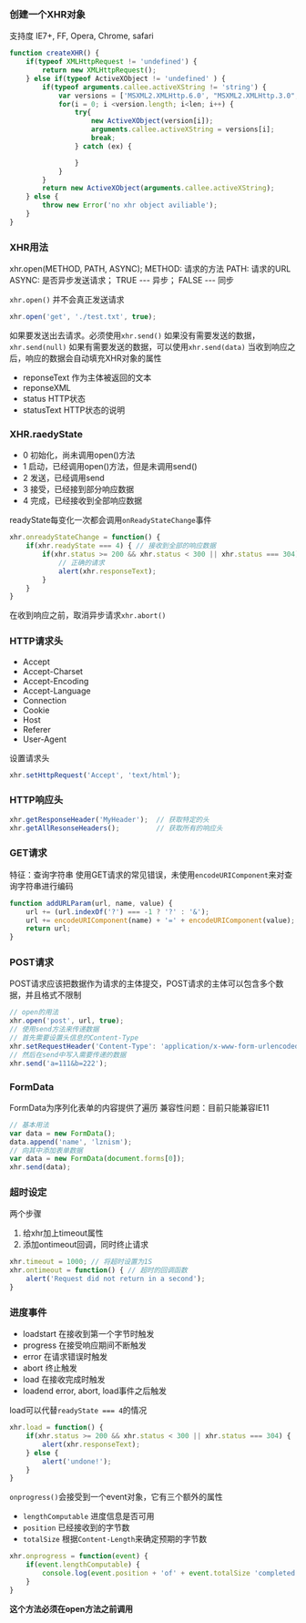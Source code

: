 ### 创建一个XHR对象
支持度 IE7+, FF, Opera, Chrome, safari

```js
function createXHR() {
    if(typeof XMLHttpRequest != 'undefined') {
        return new XMLHttpRequest();
    } else if(typeof ActiveXObject != 'undefined' ) {
        if(typeof arguments.callee.activeXString != 'string') {
            var versions = ['MSXML2.XMLHttp.6.0', "MSXML2.XMLHttp.3.0", "MSXML2.XMLHttp"], i , len;
            for(i = 0; i <version.length; i<len; i++) {
                try{
                    new ActiveXObject(version[i]);
                    arguments.callee.activeXString = versions[i];
                    break;
                } catch (ex) {

                }
            }
        }
        return new ActiveXObject(arguments.callee.activeXString);
    } else {
        throw new Error('no xhr object aviliable');
    }
}
```

### XHR用法
xhr.open(METHOD, PATH, ASYNC);
METHOD: 请求的方法
PATH:   请求的URL
ASYNC:  是否异步发送请求； TRUE --- 异步； FALSE --- 同步

`xhr.open()` 并不会真正发送请求

```js
xhr.open('get', './test.txt', true);
```

如果要发送出去请求。必须使用`xhr.send()`
如果没有需要发送的数据，`xhr.send(null)`
如果有需要发送的数据，可以使用`xhr.send(data)`
当收到响应之后，响应的数据会自动填充XHR对象的属性

- reponseText 作为主体被返回的文本
- reponseXML  
- status      HTTP状态
- statusText  HTTP状态的说明

### XHR.raedyState

- 0 初始化，尚未调用open()方法
- 1 启动，已经调用open()方法，但是未调用send()
- 2 发送，已经调用send
- 3 接受，已经接到部分响应数据
- 4 完成，已经接收到全部响应数据

readyState每变化一次都会调用`onReadyStateChange`事件

```js
xhr.onreadyStateChange = function() {
    if(xhr.readyState === 4) { // 接收到全部的响应数据
        if(xhr.status >= 200 && xhr.status < 300 || xhr.status === 304) {
            // 正确的请求
            alert(xhr.responseText);
        }
    }
}
```

在收到响应之前，取消异步请求`xhr.abort()`

### HTTP请求头
- Accept
- Accept-Charset
- Accept-Encoding
- Accept-Language
- Connection
- Cookie
- Host
- Referer
- User-Agent

设置请求头

```js
xhr.setHttpRequest('Accept', 'text/html');
```

### HTTP响应头

```js
xhr.getResponseHeader('MyHeader');  // 获取特定的头
xhr.getAllResonseHeaders();         // 获取所有的响应头
```

### GET请求
特征：查询字符串
使用GET请求的常见错误，未使用`encodeURIComponent`来对查询字符串进行编码

```js
function addURLParam(url, name, value) {
    url += (url.indexOf('?') === -1 ? '?' : '&');
    url += encodeURIComponent(name) + '=' + encodeURIComponent(value);
    return url;
}
```

### POST请求
POST请求应该把数据作为请求的主体提交，POST请求的主体可以包含多个数据，并且格式不限制

```js
// open的用法
xhr.open('post', url, true);
// 使用send方法来传递数据
// 首先需要设置头信息的Content-Type
xhr.setRequestHeader('Content-Type': 'application/x-www-form-urlencoded');
// 然后在send中写入需要传递的数据
xhr.send('a=111&b=222');
```

### FormData
FormData为序列化表单的内容提供了遍历
兼容性问题：目前只能兼容IE11

```js
// 基本用法
var data = new FormData();
data.append('name', 'lznism');
// 向其中添加表单数据
var data = new FormData(document.forms[0]);
xhr.send(data);
```

### 超时设定
两个步骤
1. 给xhr加上timeout属性
2. 添加ontimeout回调，同时终止请求

```js
xhr.timeout = 1000; // 将超时设置为1S
xhr.ontimeout = function() { // 超时的回调函数
    alert('Request did not return in a second');
}
```

### 进度事件
- loadstart 在接收到第一个字节时触发
- progress  在接受响应期间不断触发
- error     在请求错误时触发
- abort     终止触发
- load      在接收完成时触发
- loadend   error, abort, load事件之后触发

load可以代替`readyState === 4`的情况

```js
xhr.load = function() {
    if(xhr.status >= 200 && xhr.status < 300 || xhr.status === 304) {
        alert(xhr.responseText);
    } else {
        alert('undone!');
    }
}
```

`onprogress()`会接受到一个event对象，它有三个额外的属性
- `lengthComputable` 进度信息是否可用
- `position`         已经接收到的字节数
- `totalSize`        根据`Content-Length`来确定预期的字节数

```js
xhr.onprogress = function(event) {
    if(event.lengthComputable) {
        console.log(event.position + 'of' + event.totalSize 'completed');
    }
}
```

**这个方法必须在open方法之前调用**